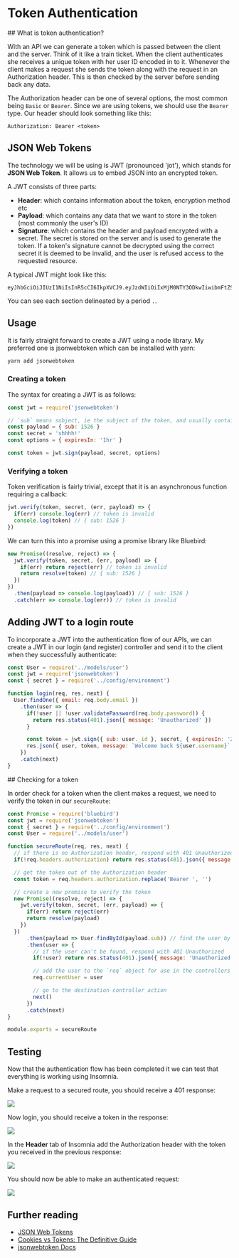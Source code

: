 # Token Authentication

## What is token authentication?

With an API we can generate a token which is passed between the client and the server. Think of it like a train ticket. When the client authenticates she receives a unique token with her user ID encoded in to it. Whenever the client makes a request she sends the token along with the request in an Authorization header. This is then checked by the server before sending back any data.

The Authorization header can be one of several options, the most common being `Basic` or `Bearer`. Since we are using tokens, we should use the `Bearer` type. Our header should look something like this:

```
Authorization: Bearer <token>
```

## JSON Web Tokens

The technology we will be using is JWT (pronounced 'jot'), which stands for **JSON Web Token**. It allows us to embed JSON into an encrypted token.

A JWT consists of three parts:

- **Header**: which contains information about the token, encryption method etc
- **Payload**: which contains any data that we want to store in the token (most commonly the user's ID)
- **Signature**: which contains the header and payload encrypted with a secret. The secret is stored on the server and is used to generate the token. If a token's signature cannot be decrypted using the correct secret it is deemed to be invalid, and the user is refused access to the requested resource.

A typical JWT might look like this:

```
eyJhbGciOiJIUzI1NiIsInR5cCI6IkpXVCJ9.eyJzdWIiOiIxMjM0NTY3ODkwIiwibmFtZSI6IkpvaG4gRG9lIiwiaWF0IjoxNTE2MjM5MDIyfQ.XbPfbIHMI6arZ3Y922BhjWgQzWXcXNrz0ogtVhfEd2o
```

You can see each section delineated by a period `.`.

## Usage

It is fairly straight forward to create a JWT using a node library. My preferred one is jsonwebtoken which can be installed with yarn:

```sh
yarn add jsonwebtoken
```

### Creating a token

The syntax for creating a JWT is as follows:

```js
const jwt = require('jsonwebtoken')

// `sub` means subject, ie the subject of the token, and usually contains the user's ID
const payload = { sub: 1526 }
const secret = 'shhhh!'
const options = { expiresIn: '1hr' }

const token = jwt.sign(payload, secret, options)
```

### Verifying a token

Token verification is fairly trivial, except that it is an asynchronous function requiring a callback:

```js
jwt.verify(token, secret, (err, payload) => {
  if(err) console.log(err) // token is invalid
  console.log(token) // { sub: 1526 }
})
```

We can turn this into a promise using a promise library like Bluebird:

```js
new Promise((resolve, reject) => {
  jwt.verify(token, secret, (err, payload) => {
    if(err) return reject(err) // token is invalid
    return resolve(token) // { sub: 1526 }
  })
})
  .then(payload => console.log(payload)) // { sub: 1526 }
  .catch(err => console.log(err)) // token is invalid
```

## Adding JWT to a login route

To incorporate a JWT into the authentication flow of our APIs, we can create a JWT in our login (and register) controller and send it to the client when they successfully authenticate:

```js
const User = require('../models/user')
const jwt = require('jsonwebtoken')
const { secret } = require('../config/environment')

function login(req, res, next) {
  User.findOne({ email: req.body.email })
    .then(user => {
      if(!user || !user.validatePassword(req.body.password)) {
        return res.status(401).json({ message: 'Unauthorized' })
      }

      const token = jwt.sign({ sub: user._id }, secret, { expiresIn: '24h' })
      res.json({ user, token, message: `Welcome back ${user.username}` })
    })
    .catch(next)
}
```

## Checking for a token

In order check for a token when the client makes a request, we need to verify the token in our `secureRoute`:

```js
const Promise = require('bluebird')
const jwt = require('jsonwebtoken')
const { secret } = require('../config/environment')
const User = require('../models/user')

function secureRoute(req, res, next) {
  // if there is no Authorization header, respond with 401 Unauthorized
  if(!req.headers.authorization) return res.status(401).json({ message: 'Unauthorized' })

  // get the token out of the Authorization header
  const token = req.headers.authorization.replace('Bearer ', '')

  // create a new promise to verify the token
  new Promise((resolve, reject) => {
    jwt.verify(token, secret, (err, payload) => {
      if(err) return reject(err)
      return resolve(payload)
    })
  })
      .then(payload => User.findById(payload.sub)) // find the user by the user ID in the payload
      .then(user => {
        // if the user can't be found, respond with 401 Unauthorized
        if(!user) return res.status(401).json({ message: 'Unauthorized' })

        // add the user to the `req` object for use in the controllers
        req.currentUser = user

        // go to the destination controller action
        next()
      })
      .catch(next)
}

module.exports = secureRoute
```

## Testing

Now that the authentication flow has been completed it we can test that everything is working using Insomnia.

Make a request to a secured route, you should receive a 401 response:

![](https://user-images.githubusercontent.com/3531085/37476299-af82b422-286c-11e8-9f37-fdc66c782028.png)

Now login, you should receive a token in the response:

![](https://user-images.githubusercontent.com/3531085/37476179-6921ea98-286c-11e8-9ad9-cdedb4c94c9b.png)

In the **Header** tab of Insomnia add the Authorization header with the token you received in the previous response:

![](https://user-images.githubusercontent.com/3531085/37476683-b0d6da00-286d-11e8-928a-a87bcedc1c02.png)

You should now be able to make an authenticated request:

![](https://user-images.githubusercontent.com/3531085/37476685-b2ec1116-286d-11e8-9b91-2120b932a26f.png)

## Further reading

- [JSON Web Tokens](https://jwt.io/)
- [Cookies vs Tokens: The Definitive Guide](https://auth0.com/blog/cookies-vs-tokens-definitive-guide/)
- [jsonwebtoken Docs](https://github.com/auth0/node-jsonwebtoken)
